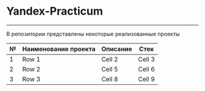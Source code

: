 # Yandex-Practicum
***
В репозитории представлены некоторые реализованные проекты 


|№| Наименование проекта  | Описание | Стек |
|-|----------|----------|----------|
|1| Row 1    | Cell 2   | Cell 3   |
|2| Row 2    | Cell 5   | Cell 6   |
|3| Row 3    | Cell 8   | Cell 9   |
